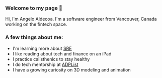 ### Welcome to my page 👋

Hi, I'm Angelo Aldecoa. I'm a software engineer from Vancouver, Canada working on the fintech space.

### A few things about me:
- I'm learning more about [SRE](https://sre.google/books/)
- I like reading about tech and finance on an iPad
- I practice calisthenics to stay healthy
- I do tech mentorship at [ADPList](https://adplist.org/mentors/angelo-aldecoa)
- I have a growing curiosity on 3D modeling and animation
